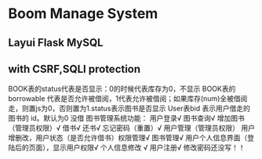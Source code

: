 # Boom Manage System
## Layui Flask MySQL
## with CSRF,SQLI protection
BOOK表的status代表是否显示：0的时候代表库存为0，不显示
BOOK表的borrowable 代表是否允许被借阅，1代表允许被借阅；如果库存(num)全被借阅走，则置js为0，否则置为1.status表示图书是否显示
User表bid 表示用户借走的图书的 id。默认为0 没借
图书管理系统功能：
用户登录√
图书查询√
增加图书（管理员权限）√
借书√
还书√
忘记密码（重置）√
用户管理（管理员权限） 用户增删改，用户状态（是否允许借书）权限管理√
图书管理√
用户个人信息界面（登陆后的页面），显示用户权限√
个人信息修改 √
用户注册√
修改密码还没写！！